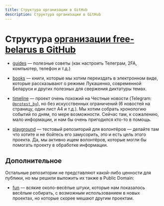 ```yaml
---
title: Структура организации в GitHub
description: Структура организации в GitHub
---
```


# Структура [организации free-belarus в GitHub](https://github.com/free-belarus)


- [guides](https://github.com/free-belarus/guides) — полезные советы (как настроить Телеграм, 2FA, компьютер, телефон и т.д.)

- [books](https://github.com/free-belarus/books) — книги, которые мы хотим переиздать в электронном виде, которые рассказывают о режиме Лукашенко, современной Беларуси и других полезных для свержения диктатуры темах. 

- [timeline](https://github.com/free-belarus/timeline) — проект очень похожий на Честные новости (Telegram: [`@protest_by`](https://t.me/protest_by)), но без искусственных ограничений (6 новостей на страницу, один лист А4 и т.д.). Мы хотим собрать хронологию событий по дням, по мере возможности. Сейчас там, к сожалению, мало информации, и нам бы очень пригодился кто-то в помощь.


- [playground](https://github.com/free-belarus/playground) — тестовый репозиторий для волонтёров — делайте там что хотите и не бойтесь его замусорить, это и есть цель этого проекта. Да, мы активно ищем волонтёров, которые могли бы помогать проекту в обработке информации.


## Дополнительное

Остальные репозитории не представляют какой-либо ценности для публики, но мы решили выложить их также в Public Domain:

- [fun](https://github.com/free-belarus/fun) — всякие около-весёлые штуки, которые нам показалось весёлым собирать, с возможным использованием в новых проектах, но которые скорее мешают другим проектам.
